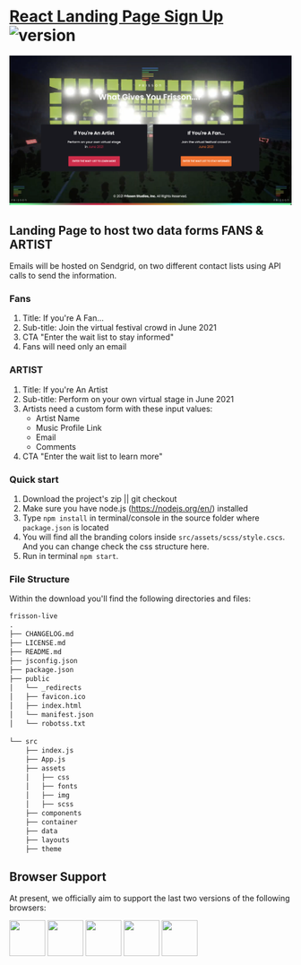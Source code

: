 # [React Landing Page Sign Up](https://github.com/vikoperdomo/landing-reactjs ) ![version](https://img.shields.io/badge/version-1.0.0-blue.svg) 

![React - Landing Page Sign Up](src/assets/img/thumbnails/frisson-thumbnail.jpg)

## Landing Page to host two data forms FANS & ARTIST

Emails will be hosted on Sendgrid, on two different contact lists using API calls to send the information.

### Fans

1. Title: If you're A Fan...
2. Sub-title: Join the virtual festival crowd in June 2021
3. CTA "Enter the wait list to stay informed"
4. Fans will need only an email

###  ARTIST

1. Title: If you're An Artist
2. Sub-title: Perform on your own virtual stage in June 2021
3. Artists need a custom form with these input values:
   - Artist Name
   - Music Profile Link
   - Email
   - Comments
4. CTA "Enter the wait list to learn more"

### Quick start

1.  Download the project's zip || git checkout 
2.  Make sure you have node.js (<https://nodejs.org/en/>) installed
3.  Type `npm install` in terminal/console in the source folder where `package.json` is located
4.  You will find all the branding colors inside `src/assets/scss/style.cscs`. And you can change check the css structure here.
5.  Run in terminal `npm start`.

### File Structure

Within the download you'll find the following directories and files:
```
frisson-live
.
├── CHANGELOG.md
├── LICENSE.md
├── README.md
├── jsconfig.json
├── package.json
├── public
│   └── _redirects
│   ├── favicon.ico
│   ├── index.html
│   └── manifest.json
│   └── robotss.txt

└── src
    ├── index.js
    ├── App.js
    ├── assets
    │   ├── css
    │   ├── fonts
    │   ├── img
    │   ├── scss
    ├── components
    ├── container
    ├── data
    ├── layouts
    ├── theme
```

## Browser Support

At present, we officially aim to support the last two versions of the following browsers:

<img src="https://github.com/creativetimofficial/public-assets/blob/master/logos/chrome-logo.png?raw=true" width="64" height="64"> <img src="https://raw.githubusercontent.com/creativetimofficial/public-assets/master/logos/firefox-logo.png" width="64" height="64"> <img src="https://raw.githubusercontent.com/creativetimofficial/public-assets/master/logos/edge-logo.png" width="64" height="64"> <img src="https://raw.githubusercontent.com/creativetimofficial/public-assets/master/logos/safari-logo.png" width="64" height="64"> <img src="https://raw.githubusercontent.com/creativetimofficial/public-assets/master/logos/opera-logo.png" width="64" height="64">

